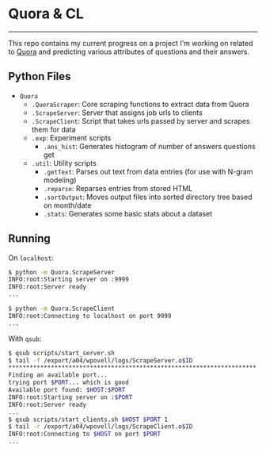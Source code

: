 # Quora & CL
----

This repo contains my current progress on a project I'm working on related to [Quora](www.quora.com) and predicting various attributes of questions and their answers.

## Python Files

* `Quora`
	* `.QuoraScraper`: Core scraping functions to extract data from Quora
	* `.ScrapeServer`: Server that assigns job urls to clients
	* `.ScrapeClient`: Script that takes urls passed by server and scrapes them for data
	* `.exp`: Experiment scripts
		* `.ans_hist`: Generates histogram of number of answers questions get
	* `.util`: Utility scripts
		* `.getText`: Parses out text from data entries (for use with N-gram modeling)
		* `.reparse`: Reparses entries from stored HTML
		* `.sortOutput`: Moves output files into sorted directory tree based on month/date
		* `.stats`: Generates some basic stats about a dataset

## Running

On `localhost`:

```bash
$ python -m Quora.ScrapeServer
INFO:root:Starting server on :9999
INFO:root:Server ready
...

$ python -m Quora.ScrapeClient
INFO:root:Connecting to localhost on port 9999
...
```

With `qsub`:

```bash
$ qsub scripts/start_server.sh
$ tail -f /export/a04/wpovell/logs/ScrapeServer.o$ID
**********************************************************************
Finding an available port...
trying port $PORT... which is good
Available port found: $HOST:$PORT
INFO:root:Starting server on :$PORT
INFO:root:Server ready
...
$ qsub scripts/start_clients.sh $HOST $PORT 1
$ tail -r /export/a04/wpovell/logs/ScrapeClient.o$ID
INFO:root:Connecting to $HOST on port $PORT
...
```